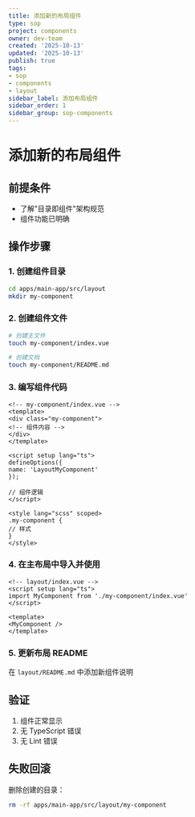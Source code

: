 ```yaml
---
title: 添加新的布局组件
type: sop
project: components
owner: dev-team
created: '2025-10-13'
updated: '2025-10-13'
publish: true
tags:
- sop
- components
- layout
sidebar_label: 添加布局组件
sidebar_order: 1
sidebar_group: sop-components
---
```


# 添加新的布局组件

## 前提条件
- 了解"目录即组件"架构规范
- 组件功能已明确
## 操作步骤

### 1. 创建组件目录
```bash
cd apps/main-app/src/layout
mkdir my-component
```

### 2. 创建组件文件
```bash
# 创建主文件
touch my-component/index.vue

# 创建文档
touch my-component/README.md
```

### 3. 编写组件代码
```vue
<!-- my-component/index.vue -->
<template>
<div class="my-component">
<!-- 组件内容 -->
</div>
</template>

<script setup lang="ts">
defineOptions({
name: 'LayoutMyComponent'
});

// 组件逻辑
</script>

<style lang="scss" scoped>
.my-component {
// 样式
}
</style>
```

### 4. 在主布局中导入并使用
```vue
<!-- layout/index.vue -->
<script setup lang="ts">
import MyComponent from './my-component/index.vue'
</script>

<template>
<MyComponent />
</template>
```

### 5. 更新布局 README
在 `layout/README.md` 中添加新组件说明
## 验证
1. 组件正常显示
2. 无 TypeScript 错误
3. 无 Lint 错误

## 失败回滚
删除创建的目录：
```bash
rm -rf apps/main-app/src/layout/my-component
```

